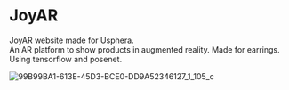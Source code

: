 # JoyAR

JoyAR website made for Usphera.<br/>
An AR platform to show products in augmented reality. Made for earrings.<br/>
Using tensorflow and posenet.


![99B99BA1-613E-45D3-BCE0-DD9A52346127_1_105_c](https://user-images.githubusercontent.com/11835357/115931933-6862fc80-a462-11eb-9bc9-42cf9bc248d4.jpeg)
